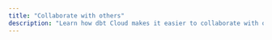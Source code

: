 ```yaml
---
title: "Collaborate with others"
description: "Learn how dbt Cloud makes it easier to collaborate with others"
---
```


<div className="grid--2-col">

<Card
    title="Explore dbt projects"
    body="Learn about dbt Explorer and how to interact with it to understand, improve, and leverage your dbt projects."
    link="/docs/collaborate/explore-projects"
    icon="dbt-bit"/>

<Card
    title="Git version control"
    body="Learn about Git and version control."
    link="/docs/collaborate/git-version-control"
    icon="dbt-bit"/>

</div>
<br />
<div className="grid--2-col">

<Card
    title="Document your dbt projects"
    body="Learn how good documentation for your dbt models helps stakeholders discover and understand your datasets."
    link="/docs/collaborate/documentation"
    icon="dbt-bit"/>

<Card
    title="Model governance"
    body="Learn about the dbt Cloud features related to model governance (like model access)."
    link="/docs/collaborate/govern/about-model-governance"
    icon="dbt-bit"/>

</div>